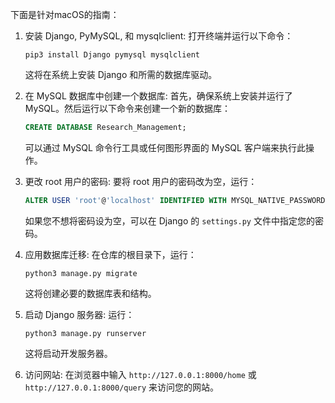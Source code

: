 下面是针对macOS的指南：
1. 安装 Django, PyMySQL, 和 mysqlclient:
   打开终端并运行以下命令：
   ```shell
   pip3 install Django pymysql mysqlclient
   ```
   这将在系统上安装 Django 和所需的数据库驱动。

2. 在 MySQL 数据库中创建一个数据库:
   首先，确保系统上安装并运行了MySQL。然后运行以下命令来创建一个新的数据库：
   ```sql
   CREATE DATABASE Research_Management;
   ```
   可以通过 MySQL 命令行工具或任何图形界面的 MySQL 客户端来执行此操作。

3. 更改 root 用户的密码:
   要将 root 用户的密码改为空，运行：
   ```sql
   ALTER USER 'root'@'localhost' IDENTIFIED WITH MYSQL_NATIVE_PASSWORD BY '';
   ```
   如果您不想将密码设为空，可以在 Django 的 `settings.py` 文件中指定您的密码。


4. 应用数据库迁移:
   在仓库的根目录下，运行：
   ```shell
   python3 manage.py migrate
   ```
   这将创建必要的数据库表和结构。

5. 启动 Django 服务器:
   运行：
   ```shell
   python3 manage.py runserver
   ```
   这将启动开发服务器。

6. 访问网站:
   在浏览器中输入 `http://127.0.0.1:8000/home` 或 `http://127.0.0.1:8000/query` 来访问您的网站。



